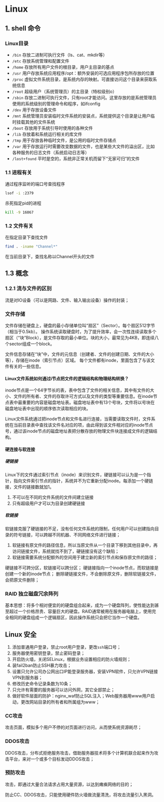 # Linux

## 1. shell 命令

### Linux目录

- ``/bin`` 存放二进制可执行文件（ls、cat、mkdir等）
- ``/etc`` 存放系统管理和配置文件
- ``/home`` 存放所有用户文件的根目录，用户主目录的基点
- ``/usr`` 用户存放系统应用程序/opt：额外安装的可选应用程序包所存放的位置
- ``/proc`` 虚拟文件系统目录，是系统内存的映射。可直接访问这个目录来获取系统信息
- ``/root`` 超级用户（系统管理员）的主目录（特权级别o）
- ``/sbin`` 存放二进制可执行文件，只有root才能访问。这里存放的是系统管理员使用的系统级别的管理命令和程序，如ifconfig
- ``/dev`` 用于存放设备文件
- ``/mnt`` 系统管理员安装临时文件系统的安装点，系统提供这个目录是让用户临时挂载其他的文件系统
- ``/boot`` 存放用于系统引导时使用的各种文件
- ``/lib`` 存放着和系统运行相关的库文件
- ``/tmp`` 用于存放各种临时文件，是公用的临时文件存储点
- ``/var`` 用于存放运行时需要改变数据的文件，也是某些大文件的溢出区，比如各种服务的日志文件（系统启动日志等）
- ``/lost+found`` 平时是空的，系统非正常关机而留下“无家可归”的文件

### 1.1 进程有关

通过程序监听的端口号查找程序

```bash
lsof -i :2379
```

杀死指定pid的进程

```bash
kill -9 16067
```

### 1.2 文件有关

在指定目录下查找文件

```sh
find . -iname "Channel*"
```

在当前目录下，查找名称以Channel开头的文件

## 1.3 概念

### 1.2.1 流与文件的区别

流是对IO设备（可以是网路、文件、输入输出设备）操作的封装；

### 文件存储

文件存储在硬盘上，硬盘的最小存储单位叫“扇区”（Sector）。每个扇区512字节（相当于0.5kb）。
操作系统读取硬盘时，为了提升效率，会一次性连续读取多个扇区（“块”Block），是文件存取的最小单位。块的大小，最常见为4KB，即连续八个sector组成一个block。

文件信息存储在“块”中，文件的元信息（创建者、文件的创建日期、文件的大小等），存储在inode（索引节点）区域。
每个文件都有inode，里面包含了与该文件有关的一些信息。

#### Linux文件系统如何通过i节点把文件的逻辑结构和物理结构转换？

inode节点是一个64字节长的表，表中包含了文件的相关信息，其中有文件的大小、文件的所有者、文件的存取许可方式以及文件的类型等重要信息。在inode节点表中最重要的内容是磁盘地址表。磁盘地址表中有13个号块，文件将以号块在磁盘地址表中出现的顺序依次读取相应的块。

Linux文件系统通过把inode节点和文件名进行连接，当需要读取文件时，文件系统在当前目录表中查找该文件名对应的项，由此得到该文件相对应的inode节点号，通过该inode节点的磁盘地址表把分散存放的物理文件块连接成文件的逻辑结构。

#### 硬连接与软连接

##### 硬链接

Linux下的文件通过索引节点（inode）来识别文件，硬链接可以认为是一个指针，指向文件索引节点的指针，系统并不为它重新分配inode。每添加一个硬链接，文件的链接数就加1。

1. 不可以在不同的文件系统的文件间建立链接
2. 只有超级用户才可以为目录创建硬链接

##### 软链接

软链接克服了硬链接的不足，没有任何文件系统的限制，任何用户可以创建指向目录的符号链接，可以跨越不同机器、不同网络文件进行链接；

1. 软链接有原文件的路径信息，所以当原文件从一个目录下移到其他目录中，再访问链接文件，系统就找不到了，硬链接没有这个缺陷；
2. 软链接需要系统分配额外的空间用于建立新的索引节点和保存原文件的路径；

硬链接不可跨分区，软链接可以跨分区；
硬链接指向一个inode节点，而软链接是创建一个新的inode节点；
删除硬链接文件，不会删除原文件，删除软链接文件，会把原文件删除；

### RAID 独立磁盘冗余阵列

基本思想：将多个相对便宜的的硬盘组合起来，成为一个硬盘阵列，使性能达到甚至超过一个价格昂贵、容量巨大的硬盘。RAID通常被用在服务器电脑上，使用完全相同的硬盘组成一个逻辑扇区，因此操作系统只会把它当作一个硬盘。


## Linux 安全

1. 添加普通用户登录，禁止root用户登录，更改``ssh``端口号；
2. 服务器使用密钥登录，禁止密码登录；
3. 开启防火墙，关闭SELinux，根据业务设置相应的防火墙规则；
4. 装fail2ban防止SSH暴力攻击；
5. 设置只允许公司办公网出口IP能登录服务器，安装VPN软件，只允许VPN链接VPN到服务器；
6. 修改历史命令记录条数为10条；
7. 只允许有需要的服务器可以访问外网，其它全部禁止；
8. 做好软件层面的防护：nginx_waf防止SQL注入；Web服务器用www用户启动，更改网站目录的所有者和所属组为www；

### CC攻击

攻击页面，模拟多个用户不停的对页面进行访问，从而使系统资源耗尽；

### DDOS攻击

DDOS攻击，分布式拒绝服务攻击，借助服务器技术将多个计算机联合起来作为攻击平台，来对一个或多个目标发动DDOS攻击；

### 预防攻击

攻击，即通过大量合法请求占用大量资源，以达到瘫痪网络的目的；

防止CC、DDOS攻击，只能使用硬件防火墙做流量清洗，将攻击流量引入黑洞。
